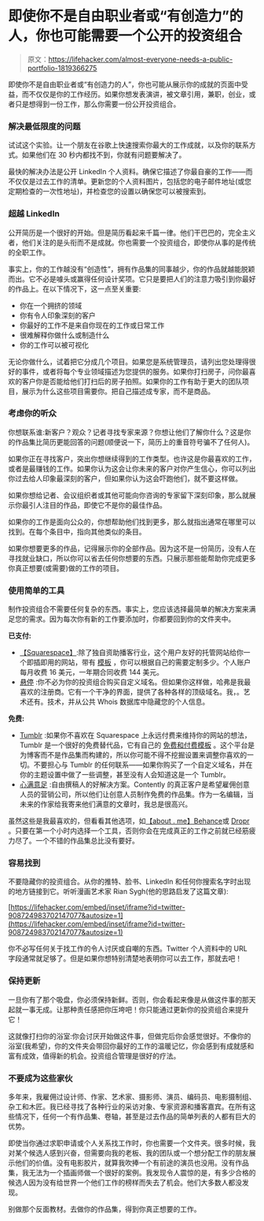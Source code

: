 # 即使你不是自由职业者或“有创造力”的人，你也可能需要一个公开的投资组合

> 原文：<https://lifehacker.com/almost-everyone-needs-a-public-portfolio-1819366275>

即使你不是自由职业者或“有创造力的人”，你也可能从展示你的成就的页面中受益，而不仅仅是你的工作经历。如果你想发表演讲，被文章引用，兼职，创业，或者只是想得到一份工作，那么你需要一份公开投资组合。



### 解决最低限度的问题

试试这个实验。让一个朋友在谷歌上快速搜索你最大的工作成就，以及你的联系方式。如果他们在 30 秒内都找不到，你就有问题要解决了。

最快的解决办法是公开 LinkedIn 个人资料。确保它描述了你最自豪的工作——而不仅仅是过去工作的清单。更新您的个人资料图片，包括您的电子邮件地址(或您定期检查的一次性地址)，并检查您的设置以确保您可以被搜索到。

### **超越 LinkedIn**

公开简历是一个很好的开始。但是简历看起来千篇一律。他们干巴巴的，完全主义者，他们关注的是头衔而不是成就。你也需要一个投资组合，即使你从事的是传统的全职工作。

事实上，你的工作越没有“创造性”，拥有作品集的同事越少，你的作品就越能脱颖而出。它不必是噱头或赢得任何设计奖项。它只是要把人们的注意力吸引到你最好的作品上。在以下情况下，这一点至关重要:

*   你在一个拥挤的领域
*   你有令人印象深刻的客户
*   你最好的工作不是来自你现在的工作或日常工作
*   很难解释你做什么或制造什么
*   你的工作可以被可视化

无论你做什么，试着把它分成几个项目。如果您是系统管理员，请列出您处理得很好的事件，或者将每个专业领域描述为您提供的服务。如果你打扫房子，问你最喜欢的客户你是否能给他们打扫后的房子拍照。如果你的工作有助于更大的团队项目，展示为什么这些项目需要你。把自己描述成专家，而不是商品。

### **考虑你的听众**

你想联系谁:新客户？观众？记者寻找专家来源？你想让他们了解你什么？这是你的作品集比简历更能回答的问题(顺便说一下，简历上的重音符号骗不了任何人)。

如果你正在寻找客户，突出你想继续得到的工作类型。也许这是你最喜欢的工作，或者是最赚钱的工作。如果你认为这会让你未来的客户对你产生信心，你可以列出你过去给人印象最深刻的客户，但如果你认为这会吓跑他们，就不要这样做。

如果你想给记者、会议组织者或其他可能向你咨询的专家留下深刻印象，那么就展示你最引人注目的作品，即使它不是你的最佳作品。

如果你的工作是面向公众的，你想帮助他们找到更多，那么就指出通常在哪里可以找到。在每个条目中，指向其他类似的条目。

如果你想要更多的作品，记得展示你的全部作品。因为这不是一份简历，没有人在寻找就业缺口，所以你可以省去任何你想要的东西。只展示那些能帮助你完成更多你真正想要(或需要)做的工作的项目。

### **使用简单的工具**

制作投资组合不需要任何复杂的东西。事实上，您应该选择最简单的解决方案来满足您的需求。因为每次你有新的工作要添加时，你都要回到你的文件夹中。

**已支付:**

*   [【Squarespace】](https://www.squarespace.com/):除了独自资助播客行业，这个用户友好的托管网站给你一个即插即用的网站，带有 [模板](https://www.squarespace.com/tour/portfolio-website) ，你可以根据自己的需要定制多少。个人账户每月收费 16 美元，一年期合同收费 144 美元。
*   [悬停](https://www.hover.com/) :你不必为你的投资组合购买自定义域名。但如果你这样做，哈弗是我最喜欢的注册商。它有一个干净的界面，提供了各种各样的顶级域名。我，。艺术还有。技术，并从公共 Whois 数据库中隐藏您的个人信息。

**免费:**

*   [Tumblr](http://www.tumblr.com/) :如果你不喜欢在 Squarespace 上永远付费来维持你的网站的想法，Tumblr 是一个很好的免费替代品，它有自己的 [免费和付费模板](https://www.tumblr.com/themes/collection/portfolios) 。这个平台是为博客而不是作品集而构建的，所以你可能不得不挖掘设置来调整你喜欢的一切。不要担心与 Tumblr 的任何联系——如果你购买了一个自定义域名，并在你的主题设置中做了一些调整，甚至没有人会知道这是一个 Tumblr。
*   [心满意足](http://contently.net/why-create-a-portfolio/) :自由撰稿人的好解决方案。Contently 的真正客户是希望雇佣创意人员的营销公司，所以他们让创意人员制作免费的作品集。作为一名编辑，当未来的作家给我寄来他们满意的文章时，我总是很高兴。

虽然这些是我最喜欢的，但看看其他选项，如[【about . me】](https://about.me/)[Behance](https://www.behance.net/)或 [Dropr](http://dropr.com/) 。只要在第一个小时内选择一个工具，否则你会在完成真正的工作之前就已经筋疲力尽了。一个不错的作品集总比没有要好。

### **容易找到**

不要隐藏你的投资组合。从你的推特、脸书、LinkedIn 和任何你搜索名字时出现的地方链接到它。听听漫画艺术家 Rian Sygh(他的思路启发了这篇文章):

 [https://lifehacker.com/embed/inset/iframe?id=twitter-908724983702147077&autosize=1](https://lifehacker.com/embed/inset/iframe?id=twitter-908724983702147077&autosize=1) 

你不必写任何关于找工作的令人讨厌或自嘲的东西。Twitter 个人资料中的 URL 字段通常就足够了。但是如果你想特别清楚地表明你可以去工作，那就去吧！

### **保持更新**

一旦你有了那个吸盘，你必须保持新鲜。否则，你会看起来像是从做这件事的那天起就一事无成。让那种责任感把你压垮吧！你只能通过更新你的投资组合来提升它！

这就像打扫你的浴室:你会讨厌开始做这件事，但做完后你会感觉很好。不像你的浴室(我希望)，你的文件夹会带回你最好的工作的温暖记忆，你会感到有成就感和富有成效，值得新的机会。投资组合管理是很好的疗法。

### **不要成为这些家伙**

多年来，我雇佣过设计师、作家、艺术家、摄影师、演员、编码员、电影摄制组、杂工和木匠。我已经寻找了各种行业的采访对象、专家资源和播客嘉宾。在所有这些情况下，任何一个有作品集、卷轴，甚至是过去作品的简单列表的人都有巨大的优势。

即使当你通过求职申请或个人关系找工作时，你也需要一个文件夹。很多时候，我对某个候选人感到兴奋，但需要向我的老板、我的团队或一个想分配工作的朋友展示他们的价值。没有电影胶片，就算我吹捧一个有前途的演员也没用。没有作品集，我无法为一个插画师做一个很好的案例。我发现令人震惊的是，有多少合格的候选人因为没有给世界一个他们工作的榜样而失去了机会。他们大多数人都没发现。

别做那个反面教材。去做你的作品集，得到你真正想要的工作。